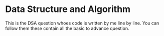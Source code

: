 # Data Structure and Algorithm
This is the DSA question whoes code is written by me line by line.
You can follow them these contain all the basic to advance question.
